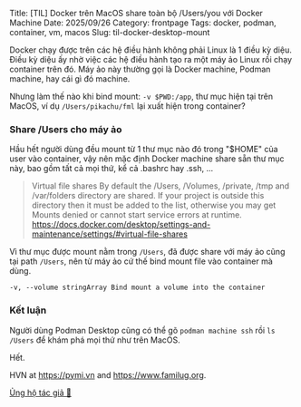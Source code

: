 Title: [TIL] Docker trên MacOS share toàn bộ /Users/you với Docker Machine
Date: 2025/09/26
Category: frontpage
Tags: docker, podman, container, vm, macos
Slug: til-docker-desktop-mount

Docker chạy được trên các hệ điều hành không phải Linux là 1 điều kỳ diệu.
Điều kỳ diệu ấy nhờ việc các hệ điều hành tạo ra một máy ảo Linux rồi chạy container trên đó. Máy ảo này thường gọi là Docker machine, Podman machine, hay cái gì đó machine.

Nhưng làm thế nào khi bind mount: `-v $PWD:/app`, thư mục hiện tại trên MacOS, ví dụ `/Users/pikachu/fml` lại xuất hiện trong container?

### Share /Users cho máy ảo
Hầu hết người dùng đều mount từ 1 thư mục nào đó trong "$HOME" của user vào container, vậy nên mặc định Docker machine share sẵn thư mục này, bao gồm tất cả mọi thứ, kể cả .bashrc hay .ssh, ...

> Virtual file shares
> By default the /Users, /Volumes, /private, /tmp and /var/folders directory are shared.
> If your project is outside this directory then it must be added to the list, otherwise you may get Mounts denied or cannot start service errors at runtime.
> <https://docs.docker.com/desktop/settings-and-maintenance/settings/#virtual-file-shares>

Vì thư mục được mount nằm trong `/Users`, đã được share với máy ảo cũng tại path `/Users`, nên từ máy ảo cứ thế bind mount file vào container mà dùng.

```
-v, --volume stringArray Bind mount a volume into the container
```

### Kết luận
Người dùng Podman Desktop cũng có thể gõ `podman machine ssh` rồi `ls /Users` để khám phá mọi thứ như trên MacOS.

Hết.

HVN at <https://pymi.vn> and <https://www.familug.org>.

[Ủng hộ tác giả 🍺](https://www.familug.org/p/ung-ho.html)
